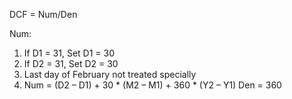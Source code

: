 DCF = Num/Den

Num:
1. If D1 = 31, Set D1 = 30
2. If D2 = 31, Set D2 = 30
3. Last day of February not treated specially
4. Num = (D2 – D1) + 30 * (M2 – M1) + 360 * (Y2 – Y1)
Den = 360